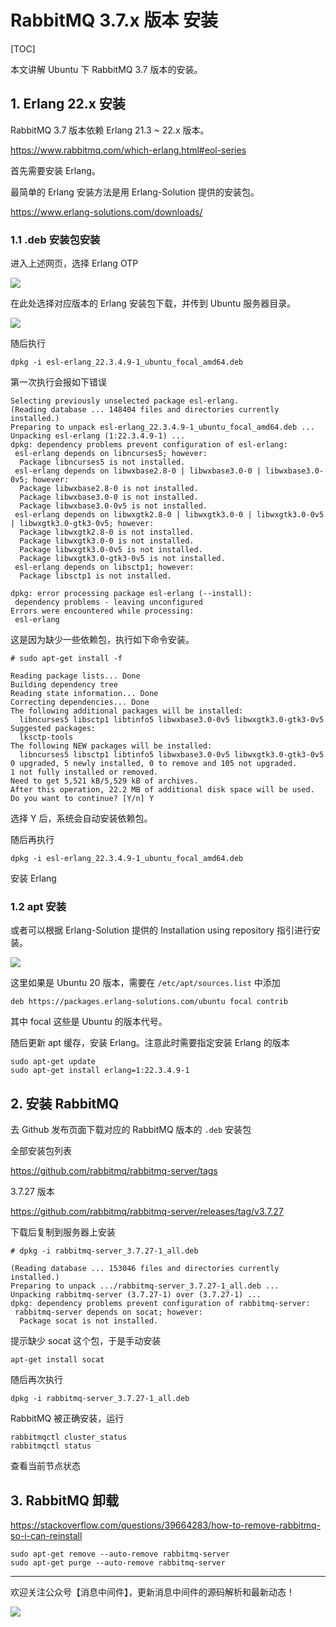 # RabbitMQ 3.7.x 版本 安装

[TOC]

本文讲解 Ubuntu 下 RabbitMQ 3.7 版本的安装。

## 1. Erlang 22.x 安装

RabbitMQ 3.7 版本依赖 Erlang 21.3 ~ 22.x 版本。

https://www.rabbitmq.com/which-erlang.html#eol-series

首先需要安装 Erlang。

最简单的 Erlang 安装方法是用 Erlang-Solution 提供的安装包。

https://www.erlang-solutions.com/downloads/

### 1.1 .deb 安装包安装

进入上述网页，选择 Erlang OTP

![](https://scarb-images.oss-cn-hangzhou.aliyuncs.com/img/202204072354057.png)

在此处选择对应版本的 Erlang 安装包下载，并传到 Ubuntu 服务器目录。

![](https://scarb-images.oss-cn-hangzhou.aliyuncs.com/img/202204072354837.png)

随后执行

```shell
dpkg -i esl-erlang_22.3.4.9-1_ubuntu_focal_amd64.deb
```

第一次执行会报如下错误

```
Selecting previously unselected package esl-erlang.
(Reading database ... 148404 files and directories currently installed.)
Preparing to unpack esl-erlang_22.3.4.9-1_ubuntu_focal_amd64.deb ...
Unpacking esl-erlang (1:22.3.4.9-1) ...
dpkg: dependency problems prevent configuration of esl-erlang:
 esl-erlang depends on libncurses5; however:
  Package libncurses5 is not installed.
 esl-erlang depends on libwxbase2.8-0 | libwxbase3.0-0 | libwxbase3.0-0v5; however:
  Package libwxbase2.8-0 is not installed.
  Package libwxbase3.0-0 is not installed.
  Package libwxbase3.0-0v5 is not installed.
 esl-erlang depends on libwxgtk2.8-0 | libwxgtk3.0-0 | libwxgtk3.0-0v5 | libwxgtk3.0-gtk3-0v5; however:
  Package libwxgtk2.8-0 is not installed.
  Package libwxgtk3.0-0 is not installed.
  Package libwxgtk3.0-0v5 is not installed.
  Package libwxgtk3.0-gtk3-0v5 is not installed.
 esl-erlang depends on libsctp1; however:
  Package libsctp1 is not installed.

dpkg: error processing package esl-erlang (--install):
 dependency problems - leaving unconfigured
Errors were encountered while processing:
 esl-erlang
```

这是因为缺少一些依赖包，执行如下命令安装。

```
# sudo apt-get install -f

Reading package lists... Done
Building dependency tree
Reading state information... Done
Correcting dependencies... Done
The following additional packages will be installed:
  libncurses5 libsctp1 libtinfo5 libwxbase3.0-0v5 libwxgtk3.0-gtk3-0v5
Suggested packages:
  lksctp-tools
The following NEW packages will be installed:
  libncurses5 libsctp1 libtinfo5 libwxbase3.0-0v5 libwxgtk3.0-gtk3-0v5
0 upgraded, 5 newly installed, 0 to remove and 105 not upgraded.
1 not fully installed or removed.
Need to get 5,521 kB/5,529 kB of archives.
After this operation, 22.2 MB of additional disk space will be used.
Do you want to continue? [Y/n] Y
```

选择 Y 后，系统会自动安装依赖包。

随后再执行

```shell
dpkg -i esl-erlang_22.3.4.9-1_ubuntu_focal_amd64.deb
```

安装 Erlang

### 1.2 apt 安装

或者可以根据 Erlang-Solution 提供的 Installation using repository 指引进行安装。

![](https://scarb-images.oss-cn-hangzhou.aliyuncs.com/img/202204072359444.png)

这里如果是 Ubuntu 20 版本，需要在 `/etc/apt/sources.list` 中添加

```list
deb https://packages.erlang-solutions.com/ubuntu focal contrib
```

其中 focal 这些是 Ubuntu 的版本代号。

随后更新 apt 缓存，安装 Erlang。注意此时需要指定安装 Erlang 的版本

```shell
sudo apt-get update
sudo apt-get install erlang=1:22.3.4.9-1
```

## 2. 安装 RabbitMQ

去 Github 发布页面下载对应的 RabbitMQ 版本的 `.deb` 安装包

全部安装包列表

https://github.com/rabbitmq/rabbitmq-server/tags

3.7.27 版本

https://github.com/rabbitmq/rabbitmq-server/releases/tag/v3.7.27

下载后复制到服务器上安装

```shell
# dpkg -i rabbitmq-server_3.7.27-1_all.deb

(Reading database ... 153046 files and directories currently installed.)
Preparing to unpack .../rabbitmq-server_3.7.27-1_all.deb ...
Unpacking rabbitmq-server (3.7.27-1) over (3.7.27-1) ...
dpkg: dependency problems prevent configuration of rabbitmq-server:
 rabbitmq-server depends on socat; however:
  Package socat is not installed.
```

提示缺少 socat 这个包，于是手动安装

```shell
apt-get install socat
```

随后再次执行

```shell
dpkg -i rabbitmq-server_3.7.27-1_all.deb
```

RabbitMQ 被正确安装，运行

```shell
rabbitmqctl cluster_status
rabbitmqctl status
```

查看当前节点状态

## 3. RabbitMQ 卸载

https://stackoverflow.com/questions/39664283/how-to-remove-rabbitmq-so-i-can-reinstall

```shell
sudo apt-get remove --auto-remove rabbitmq-server
sudo apt-get purge --auto-remove rabbitmq-server
```

---

欢迎关注公众号【消息中间件】，更新消息中间件的源码解析和最新动态！

![](https://scarb-images.oss-cn-hangzhou.aliyuncs.com/img/202205170102971.jpg)

